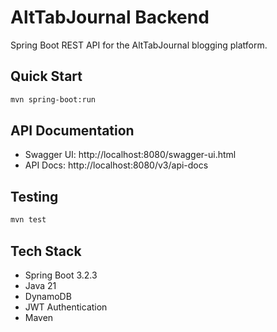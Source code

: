 # AltTabJournal Backend

Spring Boot REST API for the AltTabJournal blogging platform.

## Quick Start

```bash
mvn spring-boot:run
```

## API Documentation
- Swagger UI: http://localhost:8080/swagger-ui.html
- API Docs: http://localhost:8080/v3/api-docs

## Testing
```bash
mvn test
```

## Tech Stack
- Spring Boot 3.2.3
- Java 21
- DynamoDB
- JWT Authentication
- Maven